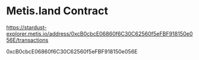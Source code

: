 # Metis.land Contract

https://stardust-explorer.metis.io/address/0xcB0cbcE06860f6C30C62560f5eFBF918150e056E/transactions

0xcB0cbcE06860f6C30C62560f5eFBF918150e056E
